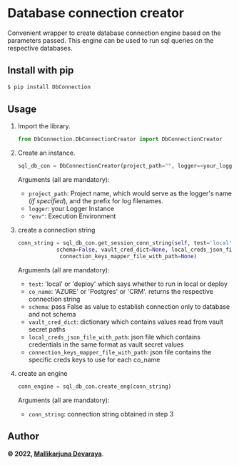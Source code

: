# Database connection creator
Convenient wrapper to create database connection engine based on the parameters passed. This engine can be used to run 
sql queries on the respective databases.

## Install with pip
```bash
$ pip install DbConnection
```

## Usage
1. Import the library.
    ```python
   from DbConnection.DbConnectionCreator import DbConnectionCreator
    ```

2. Create an instance.
    ```python 
   sql_db_con = DbConnectionCreator(project_path="", logger=<your_logger_instance>, env="")
    ```
    Arguments (all are mandatory):
    * `project_path`: Project name, which would serve as the logger's name (*if specified*), and the prefix for log filenames.
    * `logger`: your Logger Instance
    * `"env"`: Execution Environment
    
3. create a connection string
    ```python
   conn_string = sql_db_con.get_session_conn_string(self, test='local', co_name=None, 
                schema=False, vault_cred_dict=None, local_creds_json_file_with_path=None,
                 connection_keys_mapper_file_with_path=None)
    ```
    Arguments (all are mandatory):
    * `test`: 'local' or 'deploy' which says whether to run in local or deploy
    * `co_name`: 'AZURE' or 'Postgres' or 'CRM'. returns the respective connection string
    * `schema`: pass False as value to establish connection only to database and not schema
    * `vault_cred_dict`: dictionary which contains values read from vault secret paths
    * `local_creds_json_file_with_path`: json file which contains credentials in the same format as vault secret values
    * `connection_keys_mapper_file_with_path`: json file contains the specific creds keys to use for each co_name
   
4. create an engine
   ```python
   conn_engine = sql_db_con.create_eng(conn_string)
    ```
    Arguments (all are mandatory):
    * `conn_string`: connection string obtained in step 3

## Author

**&copy; 2022, [Mallikarjuna Devaraya](mallikarjuna.devaraya@gartner.com)**.